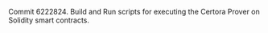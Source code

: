 Commit 6222824.                    Build and Run scripts for executing the Certora Prover on Solidity smart contracts.